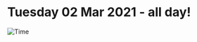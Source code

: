 # Tuesday 02 Mar 2021 - all day!
![Time](https://github.com/rich-ctm/today/workflows/Time/badge.svg)
